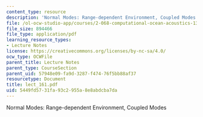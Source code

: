 ```yaml
---
content_type: resource
description: 'Normal Modes: Range-dependent Environment, Coupled Modes'
file: /ol-ocw-studio-app/courses/2-068-computational-ocean-acoustics-13-853-spring-2003/5449fd5731fa93c2955a8e8abdcba7da_lect_161.pdf
file_size: 894466
file_type: application/pdf
learning_resource_types:
- Lecture Notes
license: https://creativecommons.org/licenses/by-nc-sa/4.0/
ocw_type: OCWFile
parent_title: Lecture Notes
parent_type: CourseSection
parent_uid: 57948e09-fa9d-3287-f474-76f5bb88af37
resourcetype: Document
title: lect_161.pdf
uid: 5449fd57-31fa-93c2-955a-8e8abdcba7da
---
```

Normal Modes: Range-dependent Environment, Coupled Modes
